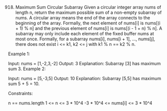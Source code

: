 918. Maximum Sum Circular Subarray
Given a circular integer array nums of length n, return the maximum possible sum of a non-empty subarray of nums.
A circular array means the end of the array connects to the beginning of the array. Formally, the next element of 
nums[i] is nums[(i + 1) % n] and the previous element of nums[i] is nums[(i - 1 + n) % n].
A subarray may only include each element of the fixed buffer nums at most once. Formally, for a subarray nums[i], 
nums[i + 1], ..., nums[j], there does not exist i <= k1, k2 <= j with k1 % n == k2 % n.

 

Example 1:

Input: nums = [1,-2,3,-2]
Output: 3
Explanation: Subarray [3] has maximum sum 3.
Example 2:

Input: nums = [5,-3,5]
Output: 10
Explanation: Subarray [5,5] has maximum sum 5 + 5 = 10.

Constraints:

n == nums.length
1 <= n <= 3 * 10^4
-3 * 10^4 <= nums[i] <= 3 * 10^4